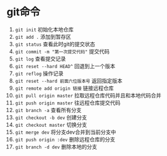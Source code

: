 # git命令

1. `git init` 初始化本地仓库
2. `git add .` 添加到暂存区
3. `git status` 查看此时git的提交状态
4. `git commit -m "第一次提交代码"` 提交代码
5. `git log` 查看提交记录
6. `git reset --hard HEAD^` 回退到上一个版本
7. `git reflog` 操作记录
8. `git reset --hard 前面六位版本号` 返回指定版本
9. `git remote add origin 链接` 链接远程仓库
10. `git pull origin master` 拉取远程仓库代码并且和本地代码合并
11. `git push origin master` 往远程仓库提交代码
12. `git branch -a` 查看所有分支
13. `git checkout -b dev` 创建分支
14. `git checkout master` 切换分支
15. `git merge dev` 将分支dev合并到当前分支中
16. `git push origin :dev` 删除远程仓库的分支
17. `git branch -d dev` 删除本地的分支

